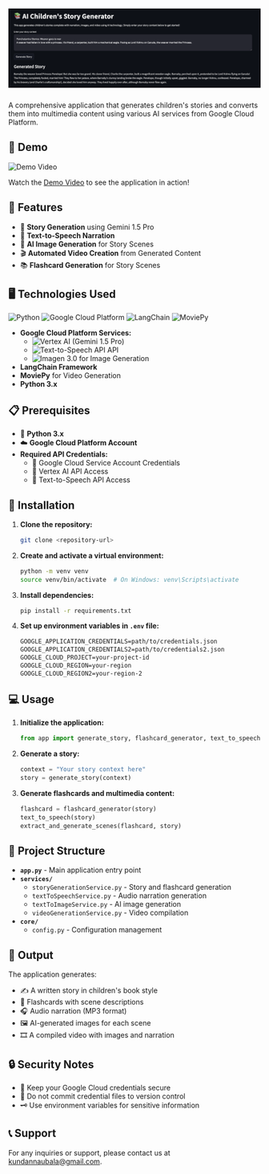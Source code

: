 # ![AI-Powered Children's Story Generator](Screenshot%202024-12-12%20at%2017.46.14.png)

A comprehensive application that generates children's stories and converts them into multimedia content using various AI services from Google Cloud Platform.

## 🎥 Demo

![Demo Video](https://drive.google.com/file/d/1SuyQ6qn78Hq6QDXKaMvxtumpcXszlk4A/view?usp=sharing)

Watch the [Demo Video](#) to see the application in action!

## 🌟 Features

- 🚀 **Story Generation** using Gemini 1.5 Pro
- 🎤 **Text-to-Speech Narration**
- 🎨 **AI Image Generation** for Story Scenes
- 🎬 **Automated Video Creation** from Generated Content
- 📚 **Flashcard Generation** for Story Scenes

## 🖥️ Technologies Used

![Python](https://img.shields.io/badge/Python-3776AB?style=flat&logo=python&logoColor=white) 
![Google Cloud Platform](https://img.shields.io/badge/Google%20Cloud-4285F4?style=flat&logo=google-cloud&logoColor=white) 
![LangChain](https://img.shields.io/badge/LangChain-000000?style=flat&logo=langchain&logoColor=white) 
![MoviePy](https://img.shields.io/badge/MoviePy-000000?style=flat&logo=moviepy&logoColor=white) 

- **Google Cloud Platform Services:**
  - ![Vertex AI](https://img.shields.io/badge/Vertex%20AI-4285F4?style=flat&logo=google-cloud&logoColor=white) (Gemini 1.5 Pro)
  - ![Text-to-Speech API](https://img.shields.io/badge/Text--to--Speech-4285F4?style=flat&logo=google-cloud&logoColor=white) API
  - ![Imagen 3.0](https://img.shields.io/badge/Imagen%203.0-4285F4?style=flat&logo=google-cloud&logoColor=white) for Image Generation
- **LangChain Framework**
- **MoviePy** for Video Generation
- **Python 3.x**

## 📋 Prerequisites

- 🐍 **Python 3.x**
- ☁️ **Google Cloud Platform Account**
- **Required API Credentials:**
  - 🔑 Google Cloud Service Account Credentials
  - 📡 Vertex AI API Access
  - 🎤 Text-to-Speech API Access

## 🚀 Installation

1. **Clone the repository:**
    ```bash
    git clone <repository-url>
    ```

2. **Create and activate a virtual environment:**
    ```bash
    python -m venv venv
    source venv/bin/activate  # On Windows: venv\Scripts\activate
    ```

3. **Install dependencies:**
    ```bash
    pip install -r requirements.txt
    ```

4. **Set up environment variables in `.env` file:**
    ```plaintext
    GOOGLE_APPLICATION_CREDENTIALS=path/to/credentials.json
    GOOGLE_APPLICATION_CREDENTIALS2=path/to/credentials2.json
    GOOGLE_CLOUD_PROJECT=your-project-id
    GOOGLE_CLOUD_REGION=your-region
    GOOGLE_CLOUD_REGION2=your-region-2
    ```

## 💻 Usage

1. **Initialize the application:**
    ```python
    from app import generate_story, flashcard_generator, text_to_speech, extract_and_generate_scenes
    ```

2. **Generate a story:**
    ```python
    context = "Your story context here"
    story = generate_story(context)
    ```

3. **Generate flashcards and multimedia content:**
    ```python
    flashcard = flashcard_generator(story)
    text_to_speech(story)
    extract_and_generate_scenes(flashcard, story)
    ```

## 🎯 Project Structure

- **`app.py`** - Main application entry point
- **`services/`**
  - `storyGenerationService.py` - Story and flashcard generation
  - `textToSpeechService.py` - Audio narration generation
  - `textToImageService.py` - AI image generation
  - `videoGenerationService.py` - Video compilation
- **`core/`**
  - `config.py` - Configuration management

## 📝 Output

The application generates:
- ✍️ A written story in children's book style
- 📇 Flashcards with scene descriptions
- 🎧 Audio narration (MP3 format)
- 🖼️ AI-generated images for each scene
- 🎞️ A compiled video with images and narration

## 🔒 Security Notes

- 🔐 Keep your Google Cloud credentials secure
- 🛑 Do not commit credential files to version control
- 🗝️ Use environment variables for sensitive information

## 📞 Support

For any inquiries or support, please contact us at [kundannaubala@gmail.com](mailto:kundannaubala@gmail.com).

```

